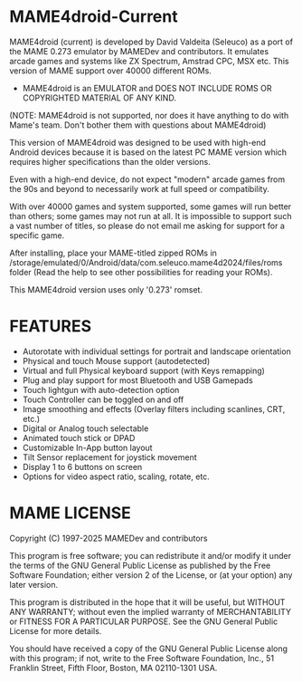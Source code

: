 # MAME4droid-Current

MAME4droid (current) is developed by David Valdeita (Seleuco) as a port of the MAME 0.273 emulator by MAMEDev and contributors. It emulates arcade games and systems like ZX Spectrum, Amstrad CPC, MSX etc. This version of MAME support over 40000 different ROMs.

* MAME4droid is an EMULATOR and DOES NOT INCLUDE ROMS OR COPYRIGHTED MATERIAL OF ANY KIND. 

(NOTE: MAME4droid is not supported, nor does it have anything to do with Mame's team. Don't bother them with questions about MAME4droid)  

This version of MAME4droid was designed to be used with high-end Android devices because it is based on the latest PC MAME version which requires higher specifications than the older versions. 

Even with a high-end device, do not expect "modern" arcade games from the 90s and beyond to necessarily work at full speed or compatibility.   

With over 40000 games and system supported, some games will run better than others; some games may not run at all. It is impossible to support such a vast number of titles, so please do not email me asking for support for a specific game. 

After installing, place your MAME-titled zipped ROMs in /storage/emulated/0/Android/data/com.seleuco.mame4d2024/files/roms folder (Read the help to see other possibilities for reading your ROMs). 

This MAME4droid version uses only '0.273' romset. 

FEATURES 
========

* Autorotate with individual settings for portrait and landscape orientation
* Physical and touch Mouse support (autodetected)
* Virtual and full Physical keyboard support (with Keys remapping) 
* Plug and play support for most Bluetooth and USB Gamepads 
* Touch lightgun with auto-detection option 
* Touch Controller can be toggled on and off 
* Image smoothing and effects (Overlay filters including scanlines, CRT, etc.) 
* Digital or Analog touch selectable 
* Animated touch stick or DPAD 
* Customizable In-App button layout 
* Tilt Sensor replacement for joystick movement 
* Display 1 to 6 buttons on screen 
* Options for video aspect ratio, scaling, rotate, etc. 

MAME LICENSE
============
 
Copyright (C) 1997-2025  MAMEDev and contributors 
 
This program is free software; you can redistribute it and/or modify 
it under the terms of the GNU General Public License as published by 
the Free Software Foundation; either version 2 of the License, or 
(at your option) any later version. 
 
This program is distributed in the hope that it will be useful, 
but WITHOUT ANY WARRANTY; without even the implied warranty of 
MERCHANTABILITY or FITNESS FOR A PARTICULAR PURPOSE.  See the 
GNU General Public License for more details. 
 
You should have received a copy of the GNU General Public License along 
with this program; if not, write to the Free Software Foundation, Inc., 
51 Franklin Street, Fifth Floor, Boston, MA 02110-1301 USA.
